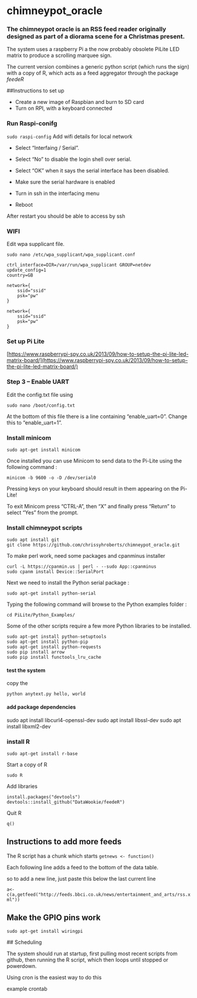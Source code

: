 # chimneypot_oracle

### The chimneypot oracle is an RSS feed reader originally designed as part of a diorama scene for a Christmas present. 

The system uses a raspberry Pi a the now probably obsolete PiLite LED matrix to produce a scrolling marquee sign. 

The current version combines a generic python script (which runs the sign) with a copy of R, which acts as a feed aggregator through the package *feedeR* 

##Instructions to set up 

* Create a new image of Raspbian and burn to SD card
* Turn on RPI, with a keyboard connected

### Run Raspi-conifg
`sudo raspi-config`
Add wifi details for local network

* Select “Interfaing / Serial”. 
* Select “No” to disable the login shell over serial. 
* Select “OK” when it says the serial interface has been disabled. 
* Make sure the serial hardware is enabled

* Turn in ssh in the interfacing menu
* Reboot


After restart you should be able to access by ssh



### WIFI

Edit wpa supplicant file. 

`sudo nano /etc/wpa_supplicant/wpa_supplicant.conf`


	ctrl_interface=DIR=/var/run/wpa_supplicant GROUP=netdev
	update_config=1
	country=GB
		
	network={
        ssid="ssid"
        psk="pw"
	}

	network={
        ssid="ssid"
        psk="pw"
	}

### Set up Pi Lite
[https://www.raspberrypi-spy.co.uk/2013/09/how-to-setup-the-pi-lite-led-matrix-board/](https://www.raspberrypi-spy.co.uk/2013/09/how-to-setup-the-pi-lite-led-matrix-board/)

### Step 3 – Enable UART
Edit the config.txt file using

	sudo nano /boot/config.txt

At the bottom of this file there is a line containing “enable_uart=0”. Change this to “enable_uart=1”.


### Install minicom

	sudo apt-get install minicom
	

Once installed you can use Minicom to send data to the Pi-Lite using the following command :

	minicom -b 9600 -o -D /dev/serial0

Pressing keys on your keyboard should result in them appearing on the Pi-Lite!

To exit Minicom press “CTRL-A”, then “X” and finally press “Return” to select “Yes” from the prompt.


### Install chimneypot scripts
	sudo apt install git
	git clone https://github.com/chrissyhroberts/chimneypot_oracle.git

To make perl work, need some packages and cpanminus installer

	curl -L https://cpanmin.us | perl - --sudo App::cpanminus
	sudo cpanm install Device::SerialPort
	



Next we need to install the Python serial package :

	sudo apt-get install python-serial

Typing the following command will browse to the Python examples folder :

	cd PiLite/Python_Examples/

Some of the other scripts require a few more Python libraries to be installed.

	sudo apt-get install python-setuptools
	sudo apt-get install python-pip
	sudo apt-get install python-requests
	sudo pip install arrow
	sudo pip install functools_lru_cache
	
#### test the system
copy the 

	python anytext.py hello, world


#### add package dependencies

sudo apt install libcurl4-openssl-dev
sudo apt install libssl-dev
sudo apt install libxml2-dev


### install R
	sudo apt-get install r-base

Start a copy of R
	
	sudo R

Add libraries

	install.packages("devtools")
	devtools::install_github("DataWookie/feedeR")

Quit R
	
	q()
	
	
## Instructions to add more feeds

The R script has a chunk which starts `getnews <- function()`

Each following line adds a feed to the bottom of the data table. 

so to add a new line, just paste this below the last current line

`a<-c(a,getfeed("http://feeds.bbci.co.uk/news/entertainment_and_arts/rss.xml"))`
	
## Make the GPIO pins work
	sudo apt-get install wiringpi


## Scheduling

The system should run at startup, first pulling most recent scripts from github, then running the R script, which then loops until stopped or powerdown.

Using cron is the easiest way to do this

example crontab


	
	
